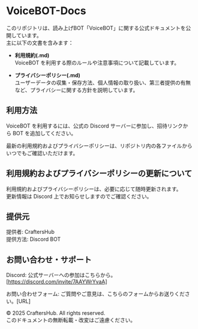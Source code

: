# VoiceBOT-Docs
このリポジトリは、読み上げBOT「VoiceBOT」に関する公式ドキュメントを公開しています。  
主に以下の文書を含みます：

- **利用規約(.md)**  
VoiceBOT を利用する際のルールや注意事項について記載しています。

- **プライバシーポリシー(.md)**  
ユーザーデータの収集・保存方法、個人情報の取り扱い、第三者提供の有無など、プライバシーに関する方針を説明しています。

## 利用方法
VoiceBOT を利用するには、公式の Discord サーバーに参加し、招待リンクから BOT を追加してください。

最新の利用規約およびプライバシーポリシーは、リポジトリ内の各ファイルからいつでもご確認いただけます。

## 利用規約およびプライバシーポリシーの更新について
利用規約およびプライバシーポリシーは、必要に応じて随時更新されます。  
更新情報は Discord 上でお知らせしますのでご確認ください。

## 提供元
提供者: CraftersHub  
提供方法: Discord BOT

## お問い合わせ・サポート
Discord: 公式サーバーへの参加はこちらから。[https://discord.com/invite/7AAYWrYvaA]

お問い合わせフォーム: ご質問やご意見は、こちらのフォームからお送りください。[URL]  

© 2025 CraftersHub. All rights reserved.  
このドキュメントの無断転載・改変はご遠慮ください。
